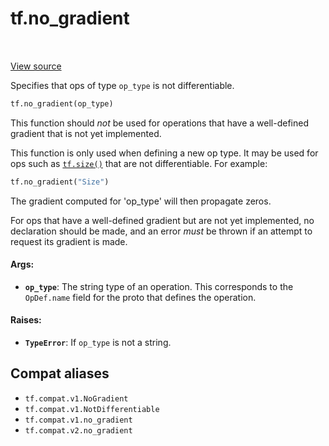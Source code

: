 <div itemscope itemtype="http://developers.google.com/ReferenceObject">
<meta itemprop="name" content="tf.no_gradient" />
<meta itemprop="path" content="Stable" />
</div>

# tf.no_gradient

<!-- Insert buttons and diff -->

<table class="tfo-notebook-buttons tfo-api" align="left">
</table>

<a target="_blank" href="/code/stable/tensorflow/python/framework/ops.py">View source</a>



Specifies that ops of type `op_type` is not differentiable.

``` python
tf.no_gradient(op_type)
```



<!-- Placeholder for "Used in" -->

This function should *not* be used for operations that have a
well-defined gradient that is not yet implemented.

This function is only used when defining a new op type. It may be
used for ops such as <a href="../tf/size.md"><code>tf.size()</code></a> that are not differentiable.  For
example:

```python
tf.no_gradient("Size")
```

The gradient computed for 'op_type' will then propagate zeros.

For ops that have a well-defined gradient but are not yet implemented,
no declaration should be made, and an error *must* be thrown if
an attempt to request its gradient is made.

#### Args:


* <b>`op_type`</b>: The string type of an operation. This corresponds to the
  `OpDef.name` field for the proto that defines the operation.


#### Raises:


* <b>`TypeError`</b>: If `op_type` is not a string.

## Compat aliases

* `tf.compat.v1.NoGradient`
* `tf.compat.v1.NotDifferentiable`
* `tf.compat.v1.no_gradient`
* `tf.compat.v2.no_gradient`

